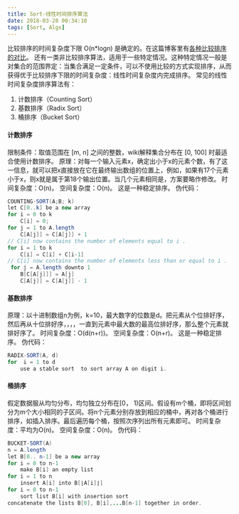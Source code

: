 ```yaml
---
title: Sort-线性时间排序算法
date: 2018-03-28 00:34:10
tags: [Sort, Algs]
---
```

比较排序的时间复杂度下限 O(n*logn) 是确定的。在这篇博客里有[各种比较排序的对比](http://www.cnblogs.com/gaochundong/p/comparison_sorting_algorithms.html "各种比较排序的对比")。
还有一类非比较排序算法，适用于一些特定情况。这种特定情况一般是对集合的范围界定：当集合满足一定条件，可以不使用比较的方式实现排序，从而获得优于比较排序下限的时间复杂度：线性时间复杂度内完成排序。
常见的线性时间复杂度排序算法有：
1. 计数排序（Counting Sort）
2. 基数排序（Radix Sort）
3. 桶排序（Bucket Sort）

#### 计数排序
限制条件：取值范围在 [m, n] 之间的整数，wiki解释集合分布在 [0, 100] 时最适合使用计数排序。
原理：对每一个输入元素x，确定出小于x的元素个数，有了这一信息，就可以把x直接放在它在最终输出数组的位置上，例如，如果有17个元素小于x，则x就是属于第18个输出位置。当几个元素相同是，方案要略作修改。
时间复杂度：O(n)。
空间复杂度：O(n)。
这是一种稳定排序。
伪代码：
```java
COUNTING-SORT(A;B; k)
let C[0..k] be a new array
for i = 0 to k
	C[i] = 0;
for j = 1 to A.length
	C[A[j]] = C[A[j]] + 1
// C[i] now contains the number of elements equal to i .
for i = 1 to k
	C[i] = C[i] + C[i-1]
// C[i] now contains the number of elements less than or equal to i .
 for j = A.length downto 1
 	B[C[A[j]]] = A[j]
 	C[A[j]] = C[A[j]] - 1
```

#### 基数排序
原理：以十进制数组n为例，k=10，最大数字的位数是d。把元素从个位排好序，然后再从十位排好序，，，，一直到元素中最大数的最高位排好序，那么整个元素就排好序了。
时间复杂度：O(d(n+r))。
空间复杂度：O(n+r)。
这是一种稳定排序。
伪代码：
```java
RADIX-SORT(A, d)
for  i = 1 to d
	use a stable sort  to sort array A on digit i.
```

#### 桶排序
假定数据服从均匀分布，均匀独立分布在[0， 1)区间。假设有m个桶，即将区间划分为m个大小相同的子区间。将n个元素分别存放到相应的桶中，再对各个桶进行排序，如插入排序。最后遍历每个桶，按照次序列出所有元素即可。
时间复杂度：平均为O(n)。
空间复杂度：O(n)。
伪代码：
```java
BUCKET-SORT(A)
n = A.length
let B[0.. n-1] be a new array
for i = 0 to n-1
	make B[i] an empty list
for i = 1 to n
	insert A[i] into B[⌊A[i]⌋]
for i = 0 to n-1
	sort list B[i] with insertion sort
concatenate the lists B[0], B[i],...B[n-1] together in order.
```
